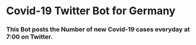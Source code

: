 # Covid-19 Twitter Bot for Germany #
### This Bot posts the Number of new Covid-19 cases everyday at 7:00 on Twitter. ###